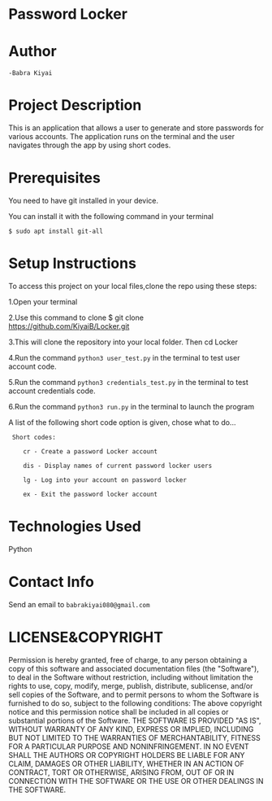 # Password Locker
     
# Author
    -Babra Kiyai

# Project Description
This is an application that allows a user to generate and store passwords for various accounts. The application runs on the terminal and the user navigates through the app by using short codes.

# Prerequisites
You need to have git installed in your device.

You can install it with the following command in your terminal
   
  `$ sudo apt install git-all`

# Setup Instructions
To access this project on your local files,clone the repo using these steps:

1.Open your terminal

2.Use this command to clone $ git clone https://github.com/KiyaiB/Locker.git

3.This will clone the repository into your local folder. Then cd Locker

4.Run the command `python3 user_test.py` in the terminal to test user account code.

5.Run the command `python3 credentials_test.py` in the terminal to test account credentials code.

6.Run the command `python3 run.py` in the terminal to launch the program

A list of the following short code option is given, chose what to do...
     
     Short codes:

        cr - Create a password Locker account 

        dis - Display names of current password locker users 

        lg - Log into your account on password locker 

        ex - Exit the password locker account

# Technologies Used 
Python

# Contact Info
Send an email to `babrakiyai080@gmail.com`

# LICENSE&COPYRIGHT
Permission is hereby granted, free of charge, to any person obtaining a copy of this software and associated documentation files (the "Software"), to deal in the Software without restriction, including without limitation the rights to use, copy, modify, merge, publish, distribute, sublicense, and/or sell copies of the Software, and to permit persons to whom the Software is furnished to do so, subject to the following conditions:
The above copyright notice and this permission notice shall be included in all copies or substantial portions of the Software. THE SOFTWARE IS PROVIDED "AS IS", WITHOUT WARRANTY OF ANY KIND, EXPRESS OR IMPLIED, INCLUDING BUT NOT LIMITED TO THE WARRANTIES OF MERCHANTABILITY, FITNESS FOR A PARTICULAR PURPOSE AND NONINFRINGEMENT. IN NO EVENT SHALL THE AUTHORS OR COPYRIGHT HOLDERS BE LIABLE FOR ANY CLAIM, DAMAGES OR OTHER LIABILITY, WHETHER IN AN ACTION OF CONTRACT, TORT OR OTHERWISE, ARISING FROM, OUT OF OR IN CONNECTION WITH THE SOFTWARE OR THE USE OR OTHER DEALINGS IN THE SOFTWARE.


